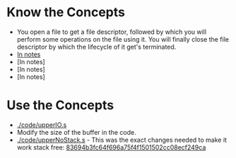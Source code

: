 # Know the Concepts

* You open a file to get a file descriptor, followed by which you will perform some operations on the file using it. You will finally close the file descriptor by which the lifecycle of it get's terminated.
* [In notes](./README.md#)
* [In notes]
* [In notes]
* [In notes]

# Use the Concepts

* [./code/upperIO.s](./code/upperIO.s)
* Modify the size of the buffer in the code.
* [./code/upperNoStack.s](./code/upperNoStack.s) - This was the exact changes needed to make it work stack free: [83694b3fc64f696a75f4f1501502cc08ecf249ca](83694b3fc64f696a75f4f1501502cc08ecf249ca)
